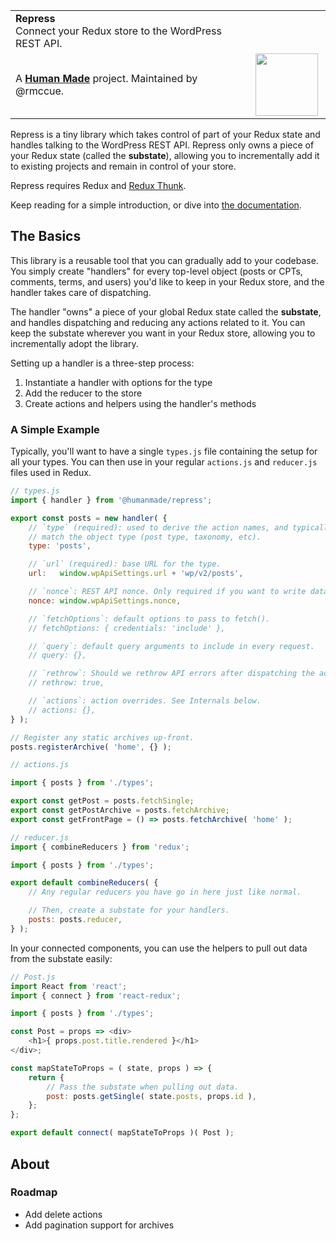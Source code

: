 <table width="100%">
	<tr>
		<td align="left" width="70%">
			<strong>Repress</strong><br />
			Connect your Redux store to the WordPress REST API.
		</td>
		<td align="right" width="20%">
			<br />
		</td>
	</tr>
	<tr>
		<td>
			A <strong><a href="https://hmn.md/">Human Made</a></strong> project. Maintained by @rmccue.
		</td>
		<td align="center">
			<img src="https://hmn.md/content/themes/hmnmd/assets/images/hm-logo.svg" width="100" />
		</td>
	</tr>
</table>

Repress is a tiny library which takes control of part of your Redux state and handles talking to the WordPress REST API. Repress only owns a piece of your Redux state (called the **substate**), allowing you to incrementally add it to existing projects and remain in control of your store.

Repress requires Redux and [Redux Thunk](https://github.com/gaearon/redux-thunk).

Keep reading for a simple introduction, or dive into [the documentation](docs/README.md).

## The Basics

This library is a reusable tool that you can gradually add to your codebase. You simply create "handlers" for every top-level object (posts or CPTs, comments, terms, and users) you'd like to keep in your Redux store, and the handler takes care of dispatching.

The handler "owns" a piece of your global Redux state called the **substate**, and handles dispatching and reducing any actions related to it. You can keep the substate wherever you want in your Redux store, allowing you to incrementally adopt the library.

Setting up a handler is a three-step process:

1. Instantiate a handler with options for the type
2. Add the reducer to the store
3. Create actions and helpers using the handler's methods


### A Simple Example

Typically, you'll want to have a single `types.js` file containing the setup for all your types. You can then use in your regular `actions.js` and `reducer.js` files used in Redux.

```js
// types.js
import { handler } from '@humanmade/repress';

export const posts = new handler( {
	// `type` (required): used to derive the action names, and typically should
	// match the object type (post type, taxonomy, etc).
	type: 'posts',

	// `url` (required): base URL for the type.
	url:   window.wpApiSettings.url + 'wp/v2/posts',

	// `nonce`: REST API nonce. Only required if you want to write data.
	nonce: window.wpApiSettings.nonce,

	// `fetchOptions`: default options to pass to fetch().
	// fetchOptions: { credentials: 'include' },

	// `query`: default query arguments to include in every request.
	// query: {},

	// `rethrow`: Should we rethrow API errors after dispatching the action? See Actions below.
	// rethrow: true,

	// `actions`: action overrides. See Internals below.
	// actions: {},
} );

// Register any static archives up-front.
posts.registerArchive( 'home', {} );
```

```js
// actions.js

import { posts } from './types';

export const getPost = posts.fetchSingle;
export const getPostArchive = posts.fetchArchive;
export const getFrontPage = () => posts.fetchArchive( 'home' );
```

```js
// reducer.js
import { combineReducers } from 'redux';

import { posts } from './types';

export default combineReducers( {
	// Any regular reducers you have go in here just like normal.

	// Then, create a substate for your handlers.
	posts: posts.reducer,
} );
```

In your connected components, you can use the helpers to pull out data from the substate easily:

```js
// Post.js
import React from 'react';
import { connect } from 'react-redux';

import { posts } from './types';

const Post = props => <div>
	<h1>{ props.post.title.rendered }</h1>
</div>;

const mapStateToProps = ( state, props ) => {
	return {
		// Pass the substate when pulling out data.
		post: posts.getSingle( state.posts, props.id ),
	};
};

export default connect( mapStateToProps )( Post );
```


## About

### Roadmap

* Add delete actions
* Add pagination support for archives

